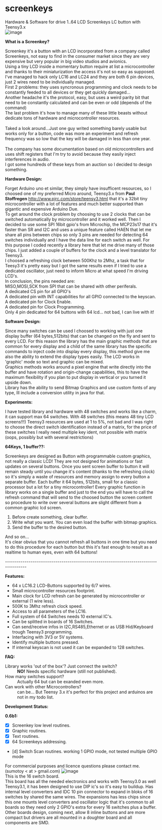 screenkeys
==========

Hardware & Software for drive 1..64 LCD Screenkeys LC button with Teensy3.x<br>
![image](http://i1189.photobucket.com/albums/z437/theamra/libraries/e1564993-de34-4369-8f7f-b6e67d567249.jpg "LC16")<br>

<b>What is a Screenkey?</b><br>

Screenkey it's a button with an LCD incorporated from a company called Screenkeys, not easy to find in the consumer market since they are very expensive but very popular in big video studios and avionics.<br>
Using a tiny LCD inside a momentary button require at list a microcontroller and thanks to their miniaturization the access it's not so easy as supposed. I've managed to hack only LC16 and LC24 and they are both 6 pin devices, just 2 wires need to be individually managed.<br>
First 2 problems: they uses syncronous programming and clock needs to be constantly feeded to all devices or they get quickly damaged...<br>
Another headache it's the protocol, easy, but uses a weird parity bit that need to be constantly calculated and can be even or odd (depends of the command)<br>
The last problem it's how to manage many of these little beasts without dedicate tons of hardware and microcontroller resources.<br><br>
Taked a look around...Just one guy writed something barely usable but works only for a button, code was more an experiment and refresh frequency was so low that the key will be damaged in less than one year.<br><br>
The company has some documentation based on old microcontrollers and uses shift registers that I'm try to avoid because they easily inject interferences in audio.<br>
I got some hundreds of these keys from an auction so I decided to design something.<br>

<b>Hardware Design:</b><br>

Forget Arduino uno et similar, they simply have insufficent resources, so I choosed one
of my preferred Micro around, Teensy3.x from <b>Paul Stoffregen</b> http://www.pjrc.com/store/teensy3.html that it's a 32bit tiny microcontroller with a lot of features and much better supported than gigantic and expensive Arduino Due.<br>
To get around the clock problem by choosing to use 2 clocks that can be switched automatically by microcontroller and it worked well. Then I decided to use some SPI 16bit gpio's from Microchip, the MCP23s17 that it's faster than SR and I2C and uses a unique feature called HAEN that let me share all pins between chips so only 3 pins are needed for detecting 64 switches individually and I have the data line for each switch as well. For this purpose I coded recently a library here that let me drive many of those chips. I just added a couple of buffers for the clock and a level translator for Teensy3.<br>
I choosed a refreshing clock between 500Khz to 2Mhz, a task that for Teesy3 it's pretty easy but I got the same results even if I tried to use a dedicated oscillator, just need to inform Micro at what speed I'm driving LCD's.<br>
In conclusion, the pins needed are:<br>
MISO,MOSI,SCK from SPI that can be shared with other periferals.<br>
A dedicated CS pin for all GPIO's<br>
A dedicated pin with INT capabilities for all GPIO connected to the keyscan.<br>
A dedicated pin for Clock Enable.<br>
A dedicated pin for Clock Programming.<br>
Only 4 pin dedicated for 64 buttons with 64 lcd... not bad, I can live with it!<br>


<b>Software Design:</b><br>

Since many switches can be used I choosed to working with just one display buffer (64 bytes,512bits) that can be changed on the fly and sent to every LCD. For this reason the library has the main graphic methods that are common for every display and a child of the same library has the specific commands to inject code into display every display, this method give me also the ability to extend the display types easily. The LCD works in 'graphic' mode so text and graphic can be mixed.<br>
Graphics methods works around a pixel engine that write directly into the buffer and have rotation and origin-change capabilities, this to have the maximum flexibility if you plan to put display in vertical or you turned it upside down.<br>
Library has the ability to send Bitmap Graphics and use custom fonts of any type, Ill include a conversion utility in java for that.<br>


<b>Experiments:</b><br>

I have tested library and hardware with 48 switches and works like a charm, it can support max 64 switches.
With 48 switches (this means 48 tiny LCD screens!!!) Teensy3 resources are used at 1 to 5%, not bad and I was right to choose the direct switch identification instead of a matrix, for the price of these switches I really need multiple key ident, not possible with matrix (oops, possibly but with several restrictions)<br>

<b>64Keys, 1 buffer??:</b><br>

Screenkeys are designed as Button with programmable custom graphics, not really a classic LCD! They are not designed for animations or fast updates on several buttons. Once you sent screen buffer to button it will remain steady until you change it's content (thanks to the refreshing clock) so it's simply a waste of resources and memory assign to every button a separate buffer. Each buffer it 64 bytes, 512bits, small for a classic processor but a lot for a tiny microcontroller! Every graphic function in library works on a single buffer and just to the end you will have to call the refresh command that will send to the choosed button the screen content so procedure to write over several buttons are slight different from a common graphic lcd screen.<br>

1) Before create something, clear buffer.<br>
2) Write what you want. You can even load the buffer with bitmap graphics.<br>
3) Send the buffer to the desired button.<br>

And so on...<br>
It's clear obvius that you cannot refresh all buttons in one time but you need to do this procedure for each button but this it's fast enough to result as a realtime to human eyes, even with 64 buttons!

-----------------------------------------------------------------------------------------<br>

<b>Features:</b><br>

- 64 x LC16.2 LCD-Buttons supported by 6/7 wires.
- Small microcontroller resources footprint.
- Main clock for LCD refresh can be generated by microcontroller or external (1 wire less).
- 500K to 3Mhz refresh clock speed.
- Access to all parameters of the LC16.
- Full system of 64 Switches needs 10 external IC's.
- Can be splitted in boards of 16 Switches.
- Can send/receive infos in I2C,RS485,Ethernet or as USB Hid/Keyboard trough Teensy3 programming.
- Interfacing with 3V3 or 5V systems.
- Identify multiple buttons pressed.
- If internal keyscan is not used it can be expanded to 128 switches.

<b>FAQ:</b><br>
<dl>
  <dt>Library works 'out of the box'? Just connect the switch?</dt>
  <dd><b>NO!</b> Needs specific hardware (still not published).</dd>
  <dt>How many switches support?</dt>
  <dd>Actually 64 but can be exanded even more.</dd>
  <dt>Can work with other Microcontrollers?</dt>
  <dd>can be... But Teensy 3.x it's perfect for this project and arduinos are not in my todo list.</dd>
</dl>


<b>Development Status:</b><br>

<b>0.6b1:</b>

 - [x] Screenkey low level routines.
 - [x] Graphic routines.
 - [x] Text routines.
 - [x] 64 Screenkeys addressing.
 - [d] Switch Scan routines. working 1 GPIO mode, not tested multiple GPIO mode



For commercial purposes and licence questions please contact me.(sumotoy < at > gmail.com)
![image](http://i1189.photobucket.com/albums/z437/theamra/libraries/lc16_design.jpg "LC16")<br>
This is the 16 switch board.<br>
This board has all the needed electronics and works with Teensy3.0 as well Teensy3.1, it has been designed to use DIP ic's so it's easy to buildup. Has internal level converters and IDC 10 pin connector to expand in bloks of 16 switches by shared the same wires. The expansions has less chips since this one mounts level converters and oscillator logic that it's common to all boards so they need only 2 GPIO's extra for every 16 switches plus a buffer.<br>
Other boards design, coming next, allow 8 inline buttons and are more compact but drivers are all mounted in a doughter board and all components are SMD.

